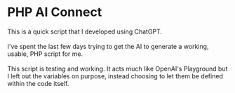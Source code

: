 # PHP AI Connect
This is a quick script that I developed using ChatGPT.<br /><br />
I've spent the last few days trying to get the AI to generate a working, usable, PHP script for me.<br /><br />
This script is testing and working. It acts much like OpenAI's Playground but I left out the variables on purpose, instead choosing to let them be defined within the code itself.
